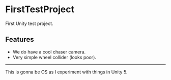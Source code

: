 # FirstTestProject

First Unity test project.

## Features

- We do have a cool chaser camera.
- Very simple wheel collider (looks poor).

---

This is gonna be OS as I experiment with things in Unity 5.
